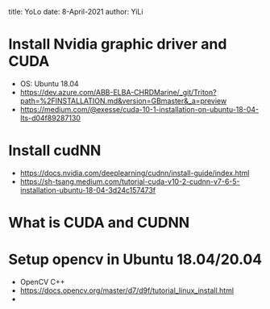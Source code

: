 title: YoLo
date: 8-April-2021
author: YiLi

# Install Nvidia graphic driver and CUDA

* OS: Ubuntu 18.04
* https://dev.azure.com/ABB-ELBA-CHRDMarine/_git/Triton?path=%2FINSTALLATION.md&version=GBmaster&_a=preview
* https://medium.com/@exesse/cuda-10-1-installation-on-ubuntu-18-04-lts-d04f89287130

# Install cudNN

* https://docs.nvidia.com/deeplearning/cudnn/install-guide/index.html
* https://sh-tsang.medium.com/tutorial-cuda-v10-2-cudnn-v7-6-5-installation-ubuntu-18-04-3d24c157473f

# What is CUDA and CUDNN

# Setup opencv in Ubuntu 18.04/20.04

* OpenCV C++
* https://docs.opencv.org/master/d7/d9f/tutorial_linux_install.html
*
